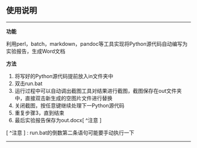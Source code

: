 ## 使用说明

---

**功能**

利用perl，batch，markdown，pandoc等工具实现将Python源代码自动编写为实验报告，生成Word文档


**方法**

1. 将写好的Python源代码提前放入in文件夹中
2. 双击run.bat
3. 运行过程中可以自动调出截图工具对结果进行截图，截图保存在out文件夹中，直接双击新生成的空图片文件进行替换
4. 关闭截图，按任意键继续处理下一Python源代码
5. 重复步骤3，直到结束
6. 最后实验报告保存为out.docx[ ^注意 ]

[ ^注意 ] : run.bat的倒数第二条语句可能要手动执行一下

---
